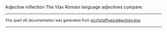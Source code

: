 Adjective inflection
The Vlax Romani language adjectives compare.

* * *

<small>This (part of) documentation was generated from [src/fst/affixes/adjectives.lexc](https://github.com/giellalt/lang-rmy/blob/main/src/fst/affixes/adjectives.lexc)</small>

---

